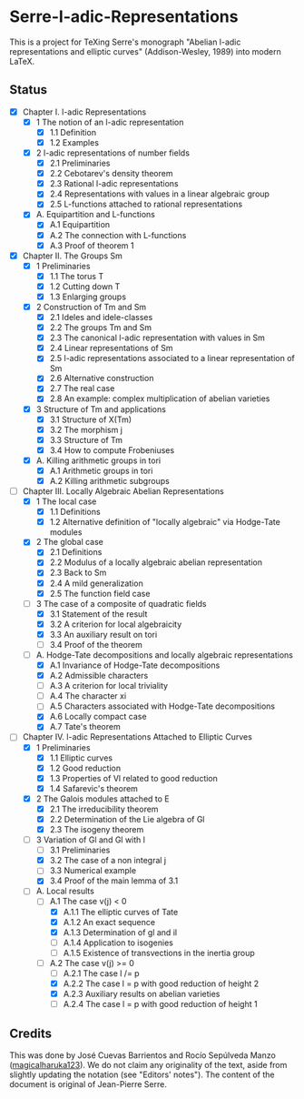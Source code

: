 # Serre-l-adic-Representations

This is a project for TeXing Serre's monograph "Abelian l-adic representations
and elliptic curves" (Addison-Wesley, 1989) into modern LaTeX.

## Status

- [x] Chapter I. l-adic Representations
    - [x] 1 The notion of an l-adic representation
        - [x] 1.1 Definition
        - [x] 1.2 Examples
    - [x] 2 l-adic representations of number fields
        - [x] 2.1 Preliminaries
        - [x] 2.2 Cebotarev's density theorem
        - [x] 2.3 Rational l-adic representations
        - [x] 2.4 Representations with values in a linear algebraic group
        - [x] 2.5 L-functions attached to rational representations
    - [x] A. Equipartition and L-functions
        - [x] A.1 Equipartition
        - [x] A.2 The connection with L-functions
        - [x] A.3 Proof of theorem 1
- [x] Chapter II. The Groups Sm
    - [x] 1 Preliminaries
        - [x] 1.1 The torus T
        - [x] 1.2 Cutting down T
        - [x] 1.3 Enlarging groups
    - [x] 2 Construction of Tm and Sm
        - [x] 2.1 Ideles and idele-classes
        - [x] 2.2 The groups Tm and Sm
        - [x] 2.3 The canonical l-adic representation with values in Sm
        - [x] 2.4 Linear representations of Sm
        - [x] 2.5 l-adic representations associated to a linear representation of Sm
        - [x] 2.6 Alternative construction
        - [x] 2.7 The real case
        - [x] 2.8 An example: complex multiplication of abelian varieties
    - [x] 3 Structure of Tm and applications
        - [x] 3.1 Structure of X(Tm)
        - [x] 3.2 The morphism j
        - [x] 3.3 Structure of Tm
        - [x] 3.4 How to compute Frobeniuses
    - [x] A. Killing arithmetic groups in tori
        - [x] A.1 Arithmetic groups in tori
        - [x] A.2 Killing arithmetic subgroups
- [ ] Chapter III. Locally Algebraic Abelian Representations
    - [x] 1 The local case
        - [x] 1.1 Definitions
        - [x] 1.2 Alternative definition of "locally algebraic" via Hodge-Tate modules
    - [x] 2 The global case
        - [x] 2.1 Definitions
        - [x] 2.2 Modulus of a locally algebraic abelian representation
        - [x] 2.3 Back to Sm
        - [x] 2.4 A mild generalization
        - [x] 2.5 The function field case
    - [ ] 3 The case of a composite of quadratic fields
        - [x] 3.1 Statement of the result
        - [x] 3.2 A criterion for local algebraicity
        - [x] 3.3 An auxiliary result on tori
        - [ ] 3.4 Proof of the theorem
    - [ ] A. Hodge-Tate decompositions and locally algebraic representations
        - [x] A.1 Invariance of Hodge-Tate decompositions
        - [x] A.2 Admissible characters
        - [ ] A.3 A criterion for local triviality
        - [ ] A.4 The character xi
        - [ ] A.5 Characters associated with Hodge-Tate decompositions
        - [x] A.6 Locally compact case
        - [x] A.7 Tate's theorem
- [ ] Chapter IV. l-adic Representations Attached to Elliptic Curves
    - [x] 1 Preliminaries
        - [x] 1.1 Elliptic curves
        - [x] 1.2 Good reduction
        - [x] 1.3 Properties of Vl related to good reduction
        - [x] 1.4 Safarevic's theorem
    - [x] 2 The Galois modules attached to E
        - [x] 2.1 The irreducibility theorem
        - [x] 2.2 Determination of the Lie algebra of Gl
        - [x] 2.3 The isogeny theorem
    - [ ] 3 Variation of Gl and Gl with l
        - [ ] 3.1 Preliminaries
        - [x] 3.2 The case of a non integral j
        - [ ] 3.3 Numerical example
        - [x] 3.4 Proof of the main lemma of 3.1
    - [ ] A. Local results
        - [ ] A.1 The case v(j) < 0
            - [x] A.1.1 The elliptic curves of Tate
            - [x] A.1.2 An exact sequence
            - [x] A.1.3 Determination of gl and il
            - [ ] A.1.4 Application to isogenies
            - [ ] A.1.5 Existence of transvections in the inertia group
        - [ ] A.2 The case v(j) >= 0
            - [ ] A.2.1 The case l /= p
            - [x] A.2.2 The case l = p with good reduction of height 2
            - [x] A.2.3 Auxiliary results on abelian varieties
            - [ ] A.2.4 The case l = p with good reduction of height 1

## Credits
This was done by José Cuevas Barrientos and Rocío Sepúlveda Manzo
([magicalharuka123](https://github.com/magicalharuka123)).
We do not claim any originality of the text, aside from slightly updating the
notation (see "Editors' notes").
The content of the document is original of Jean-Pierre Serre.

